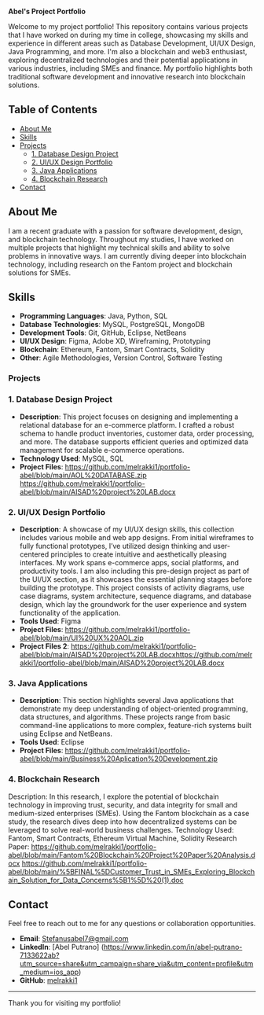 **Abel's Project Portfolio**

Welcome to my project portfolio! This repository contains various projects that I have worked on during my time in college, showcasing my skills and experience in different areas such as Database Development, UI/UX Design, Java Programming, and more. I'm also a blockchain and web3 enthusiast, exploring decentralized technologies and their potential applications in various industries, including SMEs and finance. My portfolio highlights both traditional software development and innovative research into blockchain solutions.

## Table of Contents
- [About Me](#about-me)
- [Skills](#skills)
- [Projects](#projects)
  - [1. Database Design Project](#1-database-design-project)
  - [2. UI/UX Design Portfolio](#2-uiux-design-portfolio)
  - [3. Java Applications](#3-java-applications)
  - [4. Blockchain Research](#3-blockchain-research)
- [Contact](#contact)
  
## About Me
I am a recent graduate with a passion for software development, design, and blockchain technology. Throughout my studies, I have worked on multiple projects that highlight my technical skills and ability to solve problems in innovative ways. I am currently diving deeper into blockchain technology, including research on the Fantom project and blockchain solutions for SMEs.
## Skills
- **Programming Languages**: Java, Python, SQL
- **Database Technologies**: MySQL, PostgreSQL, MongoDB
- **Development Tools**: Git, GitHub, Eclipse, NetBeans
- **UI/UX Design**: Figma, Adobe XD, Wireframing, Prototyping
- **Blockchain**: Ethereum, Fantom, Smart Contracts, Solidity
- **Other**: Agile Methodologies, Version Control, Software Testing
  
### Projects

### 1. Database Design Project
- **Description**: This project focuses on designing and implementing a relational database for an e-commerce platform. I crafted a robust schema to handle product inventories, customer data, order processing, and more. The database supports efficient queries and optimized data management for scalable e-commerce operations.
- **Technology Used**: MySQL, SQL
- **Project Files**: https://github.com/melrakki1/portfolio-abel/blob/main/AOL%20DATABASE.zip https://github.com/melrakki1/portfolio-abel/blob/main/AISAD%20project%20LAB.docx
                        
### 2. UI/UX Design Portfolio
- **Description**: A showcase of my UI/UX design skills, this collection includes various mobile and web app designs. From initial wireframes to fully functional prototypes, I’ve utilized design thinking and user-centered principles to create intuitive and aesthetically pleasing interfaces. My work spans e-commerce apps, social platforms, and productivity tools. I am also including this pre-design project as part of the UI/UX section, as it showcases the essential planning stages before building the prototype. This project consists of activity diagrams, use case diagrams, system architecture, sequence diagrams, and database design, which lay the groundwork for the user experience and system functionality of the application.
- **Tools Used**: Figma
- **Project Files**: https://github.com/melrakki1/portfolio-abel/blob/main/UI%20UX%20AOL.zip
- **Project Files 2**: https://github.com/melrakki1/portfolio-abel/blob/main/AISAD%20project%20LAB.docxhttps://github.com/melrakki1/portfolio-abel/blob/main/AISAD%20project%20LAB.docx

### 3. Java Applications
- **Description**: This section highlights several Java applications that demonstrate my deep understanding of object-oriented programming, data structures, and algorithms. These projects range from basic command-line applications to more complex, feature-rich systems built using Eclipse and NetBeans.
- **Tools Used**: Eclipse
- **Project Files**: https://github.com/melrakki1/portfolio-abel/blob/main/Business%20Aplication%20Development.zip

### 4. Blockchain Research
Description: In this research, I explore the potential of blockchain technology in improving trust, security, and data integrity for small and medium-sized enterprises (SMEs). Using the Fantom blockchain as a case study, the research dives deep into how decentralized systems can be leveraged to solve real-world business challenges.
Technology Used: Fantom, Smart Contracts, Ethereum Virtual Machine, Solidity
Research Paper: 
https://github.com/melrakki1/portfolio-abel/blob/main/Fantom%20Blockchain%20Project%20Paper%20Analysis.docx
https://github.com/melrakki1/portfolio-abel/blob/main/%5BFINAL%5DCustomer_Trust_in_SMEs_Exploring_Blockchain_Solution_for_Data_Concerns%5B1%5D%20(1).doc


## Contact
Feel free to reach out to me for any questions or collaboration opportunities.

- **Email**: Stefanusabel7@gmail.com
- **LinkedIn**: [Abel Putrano] (https://www.linkedin.com/in/abel-putrano-7133622ab?utm_source=share&utm_campaign=share_via&utm_content=profile&utm_medium=ios_app)
- **GitHub**: [melrakki1](https://github.com/melrakki1)

---

Thank you for visiting my portfolio!

